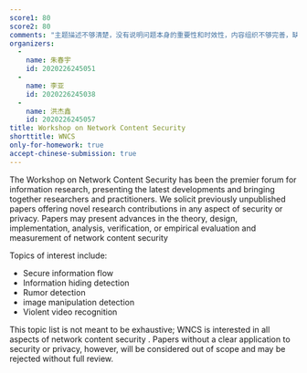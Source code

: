 ```yaml
---
score1: 80
score2: 80
comments: "主题描述不够清楚，没有说明问题本身的重要性和时效性，内容组织不够完善，缺少投稿相关信息"
organizers:
  -
    name: 朱春宇
    id: 2020226245051
  -
    name: 李亚
    id: 2020226245038
  -
    name: 洪杰鑫
    id: 2020226245057
title: Workshop on Network Content Security
shorttitle: WNCS
only-for-homework: true
accept-chinese-submission: true
---
```


The Workshop on Network Content Security has been the premier forum for information research, presenting the latest developments and bringing together researchers and practitioners. We solicit previously unpublished papers offering novel research contributions in any aspect of security or privacy. Papers may present advances in the theory, design, implementation, analysis, verification, or empirical evaluation and measurement of  network content security

Topics of interest include:

* Secure information flow
* Information hiding detection
* Rumor detection
* image manipulation detection
* Violent video recognition

This topic list is not meant to be exhaustive; WNCS is interested in all aspects of network content security . Papers without a clear application to security or privacy, however, will be considered out of scope and may be rejected without full review.

